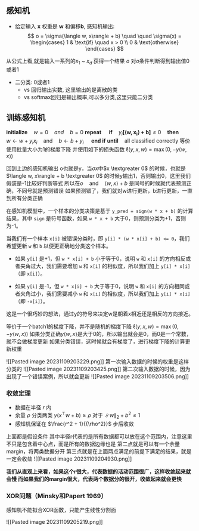 ## 感知机

- 给定输入 **x** 权重是 **w** 和偏移**b**, 感知机输出:
$$
o = \sigma(\langle w, x\rangle + b)  \quad \quad \sigma(x) = \begin{cases} 1 & \text{if} \quad x > 0 \\
0 & \text{otherwise}
\end{cases}
$$

从公式上看,就是输入一系列的$x_1$ ~ $x_d$  获得一个结果 $o$ 对$o$条件判断得到输出值0或者1

- 二分类: 0或者1
	- vs 回归输出实数, 这里输出的是离散的类
	- vs softmax回归是输出概率,可以多分类,这里只能二分类

## 训练感知机

$\textbf{initialize} \quad w = 0 \quad and \quad b = 0$ 
$\textbf{repeat}$
$\quad \textbf{if} \quad y_i \mathbf{[\langle w, x_i \rangle + b]} \leq 0 \quad \textbf{then}$
$\quad \quad w \leftarrow w + y_ix_i \quad \text{and} \quad b \leftarrow b + y_i$
$\quad \textbf{end if}$ 
$\textbf{until} \quad \text{all classified correctly}$ 
等价使用批量大小为1的梯度下降
并使用如下的损失函数
$\ell{(y,x,w) = \max{(0,-y\langle w, x \rangle)}}$ 

回到上边的感知机输出
o也就是y，当$\sigma{x}$中$x \textgreater 0$ 的时候，也就是$\langle w, x\rangle + b \textgreater 0$ 的时候y输出1，否则输出0，这里我们假装是-1比较好判断等式
所以在$o \quad \text{and} \quad \langle w, x\rangle + b$ 是同号的时候就代表预测正确，不同号就是预测错误
如果预测错了，我们就对w进行更新，b进行更新，一直到所有分类正确

在感知机模型中，一个样本的分类决策是基于 `y_pred = sign(w * x + b)` 的计算结果，其中 `sign` 是符号函数，如果 `w * x + b` 大于0，则预测分类为+1，否则为-1。

当我们有一个样本 `x[i]` 被错误分类时，即 `y[i] * (w * x[i] + b) <= 0`，我们希望更新 `w` 和 `b` 以便更正确地分类这个样本。

- 如果 `y[i]` 是+1，但 `w * x[i] + b` 小于等于0，说明 `w` 和 `x[i]` 的方向相反或者夹角过大，我们需要增加 `w` 和 `x[i]` 的相似度，所以我们加上 `y[i] * x[i]`（即 `x[i]`）。
    
- 如果 `y[i]` 是-1，但 `w * x[i] + b` 大于等于0，说明 `w` 和 `x[i]` 的方向相同或者夹角过小，我们需要减小 `w` 和 `x[i]` 的相似度，所以我们加上 `y[i] * x[i]`（即 `-x[i]`）。
    

这是一个很巧妙的想法，通过y的符号来决定w是朝着x相近还是相反的方向接近。

等价于一个batch1的梯度下降，并不是随机的梯度下降
$\ell{(y,x,w) = \max{(0,-y\langle w, x \rangle)}}$ 
如果分类正确$y\langle w, x \rangle$是大于0的，所以输出就会是0，而0是一个常数，就不会做梯度更新
如果分类错误，这时候就会有梯度了，进行梯度下降的计算更新权重

![[Pasted image 20231109203229.png]]
第一次输入数据的时候的权重是这样分类的
![[Pasted image 20231109203425.png]]
第二次输入数据的时候，因为出现了一个错误案例，所以就会更新
![[Pasted image 20231109203506.png]]


### 收敛定理

- 数据在半径 $r$ 内
- 余量 $\rho$ 分类两类
$y(x^{\top}w + b) \geq \rho$
对于 $\| w \|_2 + b^2 \leq 1$ 
- 感知机保证在 $\frac{r^2 + 1}{{\rho^2}}$ 步后收敛

上面都是假设条件
其中半径r代表的是所有数据都可以放在这个范围内，注意这里不只是包含着中心点，而是所有的数据边缘也是
第二点就是可以有一个余量margin，将两类数据分开
第三点就是在上面两点满足的前提下满足的结果，就是一定会收敛
![[Pasted image 20231109204930.png]]

**我们从直观上来看，如果这个r很大，代表数据的活动范围很广，这样收敛起来就会慢
而如果我们的margin很大，代表两个数据分的很开，收敛起来就会更快**

### XOR问题（Minsky和Papert 1969）

感知机不能拟合XOR函数，只能产生线性分割面

![[Pasted image 20231109205219.png]]
